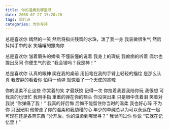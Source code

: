 ```yaml
---
title: 你的温柔到哪里寻
date: 2008-07-27 15:20:20
tags: 现代诗
categories: 为你写诗
---
```

总是喜欢你
嫣然的一笑
然后将指尖残留的水珠，泼了我一身
我装做很生气
然后抖抖手中的水
笑嘻嘻的撒向你
<!-- more -->
总是喜欢你
皱着眉头的娇嗔
不懂装懂的说着
我身上的瑕疵
我痴痴的听着
偶尔也提出反问
你便生气的说
“我会错吗？我是神！”

总是喜欢你
认真的眼神
爬在我的桌前
用铅笔在我的手臂上轻轻的描绘
是那么认真
我安静的看着你
怕稍一动弹
就惊着了一个天使的灵魂

你的温柔不止这些
你哭着的笑
才最妖娆
记得一次
你拉着我要我陪你玩
我很想
可我真的也很忙
我用手指
重重的弹在你的额头
你没哭出来
只是眼中含着泪
笑着对我说
“你弹痛了我！”
我真的好后悔
后悔不能留住你当时的温柔
我也好心碎
不为你
只因光阴
他带走了你的温柔和我幼稚的心
年少的单纯总以为可以永远在一起
可现在还是各奔东西
“分开后，你的温柔到哪里寻？”
我曾问过你
你说
“它就在记忆里！”